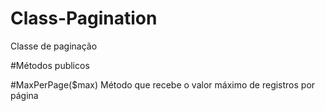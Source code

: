 # Class-Pagination
Classe de paginação

#Métodos publicos

#MaxPerPage($max)
Método que recebe o valor máximo de registros por página
